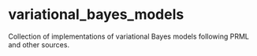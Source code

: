 # variational_bayes_models
Collection of implementations of variational Bayes models following PRML and other sources.
